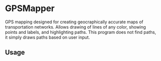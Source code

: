 GPSMapper
=========

GPS mapping designed for creating geocraphically accurate maps of transportation networks. Allows drawing of lines of any color, showing points and labels, and highlighting paths. This program does not find paths, it simply draws paths based on user input.

Usage
-----
